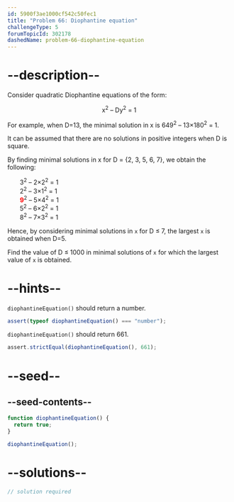 ```yaml
---
id: 5900f3ae1000cf542c50fec1
title: "Problem 66: Diophantine equation"
challengeType: 5
forumTopicId: 302178
dashedName: problem-66-diophantine-equation
---
```


# --description--

Consider quadratic Diophantine equations of the form:

<div style='text-align: center;'>x<sup>2</sup> – Dy<sup>2</sup> = 1</div>

For example, when D=13, the minimal solution in x is 649<sup>2</sup> – 13×180<sup>2</sup> = 1.

It can be assumed that there are no solutions in positive integers when D is square.

By finding minimal solutions in x for D = {2, 3, 5, 6, 7}, we obtain the following:

<div style='margin-left: 2em;'>
  3<sup>2</sup> – 2×2<sup>2</sup> = 1<br>
  2<sup>2</sup> – 3×1<sup>2</sup> = 1<br>
  <strong><span style='color: red;'>9</span></strong><sup>2</sup> – 5×4<sup>2</sup> = 1<br>
  5<sup>2</sup> – 6×2<sup>2</sup> = 1<br>
  8<sup>2</sup> – 7×3<sup>2</sup> = 1<br>
</div>

Hence, by considering minimal solutions in `x` for D ≤ 7, the largest `x` is obtained when D=5.

Find the value of D ≤ 1000 in minimal solutions of `x` for which the largest value of `x` is obtained.

# --hints--

`diophantineEquation()` should return a number.

```js
assert(typeof diophantineEquation() === "number");
```

`diophantineEquation()` should return 661.

```js
assert.strictEqual(diophantineEquation(), 661);
```

# --seed--

## --seed-contents--

```js
function diophantineEquation() {
  return true;
}

diophantineEquation();
```

# --solutions--

```js
// solution required
```
